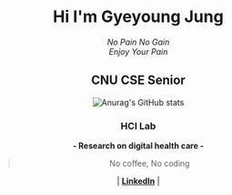<center>

# __Hi I'm Gyeyoung Jung__
_No Pain No Gain_  
_Enjoy Your Pain_

## __CNU CSE Senior__  

<!-- [![Hits](https://hits.seeyoufarm.com/api/count/incr/badge.svg?url=https%3A%2F%2Fgithub.com%2Fhotmoist&count_bg=%2379C83D&title_bg=%23555555&icon=&icon_color=%23E7E7E7&title=hits&edge_flat=false)](https://hits.seeyoufarm.com) -->

![Anurag's GitHub stats](https://github-readme-stats.vercel.app/api?username=hotmoist&&show_icons=true&theme=dark)

### __HCI Lab__  
__- Research on digital health care -__
 
 > No coffee, No coding
 
 | [__LinkedIn__](https://www.linkedin.com/in/gyeyoung-jung-a911b8220/?locale=en_US) | 

